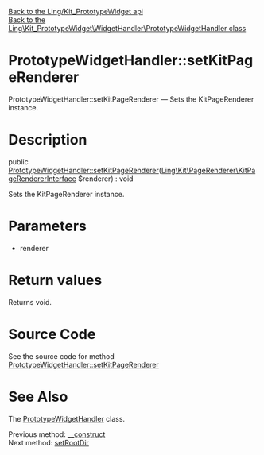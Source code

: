 [Back to the Ling/Kit_PrototypeWidget api](https://github.com/lingtalfi/Kit_PrototypeWidget/blob/master/doc/api/Ling/Kit_PrototypeWidget.md)<br>
[Back to the Ling\Kit_PrototypeWidget\WidgetHandler\PrototypeWidgetHandler class](https://github.com/lingtalfi/Kit_PrototypeWidget/blob/master/doc/api/Ling/Kit_PrototypeWidget/WidgetHandler/PrototypeWidgetHandler.md)


PrototypeWidgetHandler::setKitPageRenderer
================



PrototypeWidgetHandler::setKitPageRenderer — Sets the KitPageRenderer instance.




Description
================


public [PrototypeWidgetHandler::setKitPageRenderer](https://github.com/lingtalfi/Kit_PrototypeWidget/blob/master/doc/api/Ling/Kit_PrototypeWidget/WidgetHandler/PrototypeWidgetHandler/setKitPageRenderer.md)([Ling\Kit\PageRenderer\KitPageRendererInterface](https://github.com/lingtalfi/Kit/blob/master/doc/api/Ling/Kit/PageRenderer/KitPageRendererInterface.md) $renderer) : void




Sets the KitPageRenderer instance.




Parameters
================


- renderer

    


Return values
================

Returns void.








Source Code
===========
See the source code for method [PrototypeWidgetHandler::setKitPageRenderer](https://github.com/lingtalfi/Kit_PrototypeWidget/blob/master/WidgetHandler/PrototypeWidgetHandler.php#L66-L69)


See Also
================

The [PrototypeWidgetHandler](https://github.com/lingtalfi/Kit_PrototypeWidget/blob/master/doc/api/Ling/Kit_PrototypeWidget/WidgetHandler/PrototypeWidgetHandler.md) class.

Previous method: [__construct](https://github.com/lingtalfi/Kit_PrototypeWidget/blob/master/doc/api/Ling/Kit_PrototypeWidget/WidgetHandler/PrototypeWidgetHandler/__construct.md)<br>Next method: [setRootDir](https://github.com/lingtalfi/Kit_PrototypeWidget/blob/master/doc/api/Ling/Kit_PrototypeWidget/WidgetHandler/PrototypeWidgetHandler/setRootDir.md)<br>

